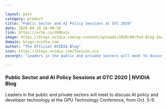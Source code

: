 ```yaml
---

layout: post
category: product
title: "Public Sector and AI Policy Sessions at GTC 2020"
date: 2020-09-10 16:40:38
link: https://vrhk.co/2R9Kx1s
image: https://blogs.nvidia.com/wp-content/uploads/2020/09/Fed-Blog-Image.jpg
domain: blogs.nvidia.com
author: "The Official NVIDIA Blog"
icon: https://blogs.nvidia.com/favicon.ico
excerpt: "Leaders in the public and private sectors will meet to discuss AI policy and developer technology at the GPU Technology Conference, from Oct. 5-9."

---
```


### Public Sector and AI Policy Sessions at GTC 2020 | NVIDIA Blog

Leaders in the public and private sectors will meet to discuss AI policy and developer technology at the GPU Technology Conference, from Oct. 5-9.